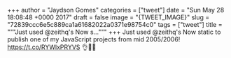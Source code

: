 
+++
author = "Jaydson Gomes"
categories = ["tweet"]
date = "Sun May 28 18:08:48 +0000 2017"
draft = false
image = "{TWEET_IMAGE}"
slug = "72839ccc6e5c889ca1a61682022a0371e98754c0"
tags = ["tweet"]
title = """Just used @zeithq's Now s..."""
+++
Just used @zeithq's Now static to publish one of my JavaScript projects from mid 2005/2006! https://t.co/RYWlxPRYVS 👌🤘🚀
